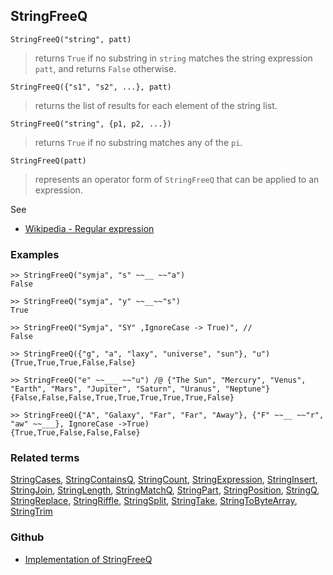 ## StringFreeQ

```
StringFreeQ("string", patt)
```

> returns `True` if no substring in `string` matches the string expression `patt`, and returns `False` otherwise.
 
```
StringFreeQ({"s1", "s2", ...}, patt)
```

> returns the list of results for each element of the string list.

```
StringFreeQ("string", {p1, p2, ...})
```

> returns `True` if no substring matches any of the `pi`.

```
StringFreeQ(patt)
```

> represents an operator form of `StringFreeQ` that can be applied to an expression.

See
* [Wikipedia - Regular expression](https://en.wikipedia.org/wiki/Regular_expression)

### Examples

```
>> StringFreeQ("symja", "s" ~~__ ~~"a")
False

>> StringFreeQ("symja", "y" ~~__~~"s")
True

>> StringFreeQ("Symja", "SY" ,IgnoreCase -> True)", //
False

>> StringFreeQ({"g", "a", "laxy", "universe", "sun"}, "u") 
{True,True,True,False,False}

>> StringFreeQ("e" ~~___ ~~"u") /@ {"The Sun", "Mercury", "Venus", "Earth", "Mars", "Jupiter", "Saturn", "Uranus", "Neptune"}
{False,False,False,True,True,True,True,True,False}
        
>> StringFreeQ({"A", "Galaxy", "Far", "Far", "Away"}, {"F" ~~__ ~~"r", "aw" ~~___}, IgnoreCase ->True)
{True,True,False,False,False}
```

### Related terms
[StringCases](StringCases.md), [StringContainsQ](StringContainsQ.md), [StringCount](StringCount.md), [StringExpression](StringExpression.md), [StringInsert](StringInsert.md), [StringJoin](StringJoin.md), [StringLength](StringLength.md), [StringMatchQ](StringMatchQ.md), [StringPart](StringPart.md), [StringPosition](StringPosition.md), [StringQ](StringQ.md), [StringReplace](StringReplace.md), [StringRiffle](StringRiffle.md), [StringSplit](StringSplit.md), [StringTake](StringTake.md), [StringToByteArray](StringToByteArray.md), [StringTrim](StringTrim.md)

### Github

* [Implementation of StringFreeQ](https://github.com/axkr/symja_android_library/blob/master/symja_android_library/matheclipse-core/src/main/java/org/matheclipse/core/builtin/StringFunctions.java#L1548) 

